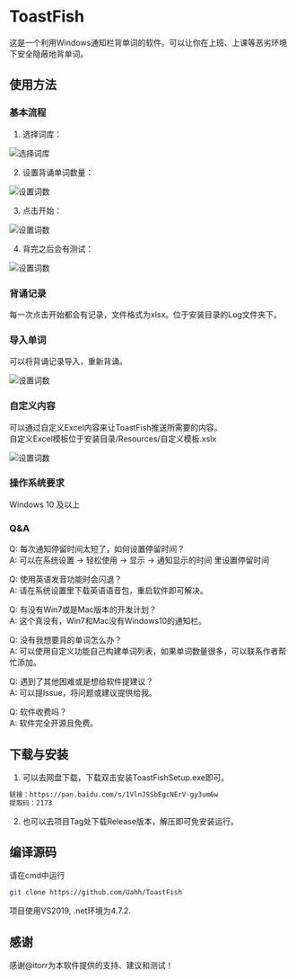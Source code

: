 # ToastFish

这是一个利用Windows通知栏背单词的软件。可以让你在上班、上课等恶劣环境下安全隐蔽地背单词。

## 使用方法
### 基本流程
1. 选择词库：  
  
![选择词库](https://github.com/Uahh/ToastFish/blob/main/Resources/Gif/选择词库.gif)  

2. 设置背诵单词数量：  
  
![设置词数](https://github.com/Uahh/ToastFish/blob/main/Resources/Gif/选择数量.gif)  

3. 点击开始：  
  
![设置词数](https://github.com/Uahh/ToastFish/blob/main/Resources/Gif/开始.gif)  

4. 背完之后会有测试：  
  
![设置词数](https://github.com/Uahh/ToastFish/blob/main/Resources/Gif/测试.gif)  

### 背诵记录
每一次点击开始都会有记录，文件格式为xlsx。位于安装目录的Log文件夹下。  

### 导入单词
可以将背诵记录导入，重新背诵。  
  
![设置词数](https://github.com/Uahh/ToastFish/blob/main/Resources/Gif/导入单词.gif)  

### 自定义内容
可以通过自定义Excel内容来让ToastFish推送所需要的内容。  
自定义Excel模板位于安装目录/Resources/自定义模板.xslx  
  
![设置词数](https://github.com/Uahh/ToastFish/blob/main/Resources/Gif/导入自定义单词.gif)  

### 操作系统要求
Windows 10 及以上
### Q&A
Q: 每次通知停留时间太短了，如何设置停留时间？  
A: 可以在系统设置 -> 轻松使用 -> 显示 -> 通知显示的时间 里设置停留时间  
  
Q: 使用英语发音功能时会闪退？  
A: 请在系统设置里下载英语语音包，重启软件即可解决。  
  
Q: 有没有Win7或是Mac版本的开发计划？  
A: 这个真没有，Win7和Mac没有Windows10的通知栏。  
  
Q: 没有我想要背的单词怎么办？  
A: 可以使用自定义功能自己构建单词列表，如果单词数量很多，可以联系作者帮忙添加。  
  
Q: 遇到了其他困难或是想给软件提建议？  
A: 可以提Issue，将问题或建议提供给我。  
  
Q: 软件收费吗？  
A: 软件完全开源且免费。  

## 下载与安装
1. 可以去网盘下载，下载双击安装ToastFishSetup.exe即可。  
```bash
链接：https://pan.baidu.com/s/1VlnJSSbEgcNErV-gy3um6w
提取码：2173 
```
2. 也可以去项目Tag处下载Release版本，解压即可免安装运行。

## 编译源码
请在cmd中运行
```bash
git clone https://github.com/Uahh/ToastFish
```
项目使用VS2019, .net环境为4.7.2.

## 感谢

感谢@itorr为本软件提供的支持、建议和测试！
